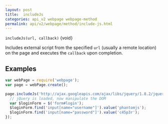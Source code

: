 ```yaml
---
layout: post
title:  includeJs
categories: api_v2 webpage webpage-method
permalink: api/v2/webpage/method/include-js.html
---
```


`includeJs(url, callback)` {void}

Includes external script from the specified `url` (usually a remote location) on the page and executes the `callback` upon completion.

## Examples

```javascript
var webPage = require('webpage');
var page = webPage.create();

page.includeJs('http://ajax.googleapis.com/ajax/libs/jquery/1.8.2/jquery.min.js', function() {
  // jQuery is loaded, now manipulate the DOM
  var $loginForm = $('form#login');
  $loginForm.find('input[name="username"]').value('phantomjs');
  $loginForm.find('input[name="password"]').value('c45p3r');
});
```









